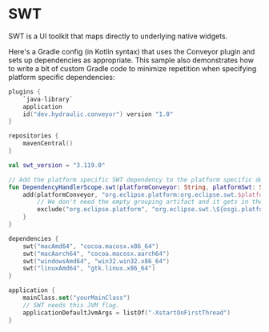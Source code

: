 # SWT

SWT is a UI toolkit that maps directly to underlying native widgets. 

Here's a Gradle config (in Kotlin syntax) that uses the Conveyor plugin and sets up dependencies as appropriate. This sample also demonstrates how to write a bit of custom Gradle code to minimize repetition when specifying platform specific dependencies:

```kotlin
plugins {
	`java-library`
    application
    id("dev.hydraulic.conveyor") version "1.0"
}

repositories {
    mavenCentral()
}

val swt_version = "3.119.0"

// Add the platform specific SWT dependency to the platform specific dependency configuration.
fun DependencyHandlerScope.swt(platformConveyor: String, platformSwt: String) {
    add(platformConveyor, "org.eclipse.platform:org.eclipse.swt.$platformSwt:$swt_version") {
        // We don't need the empty grouping artifact and it gets in the way.
        exclude("org.eclipse.platform", "org.eclipse.swt.\${osgi.platform}")
    }
}

dependencies {
    swt("macAmd64", "cocoa.macosx.x86_64")
    swt("macAarch64", "cocoa.macosx.aarch64")
    swt("windowsAmd64", "win32.win32.x86_64")
    swt("linuxAmd64", "gtk.linux.x86_64")
}

application {
    mainClass.set("yourMainClass")
    // SWT needs this JVM flag.
    applicationDefaultJvmArgs = listOf("-XstartOnFirstThread")
}

```
